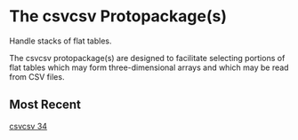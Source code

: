 The csvcsv Protopackage(s)
==========================

Handle stacks of flat tables.

The csvcsv protopackage(s) are designed to facilitate selecting
portions of flat tables which may form three-dimensional arrays
and which may be read from CSV files.
 
Most Recent
-----------

[csvcsv 34](../../4/0)

